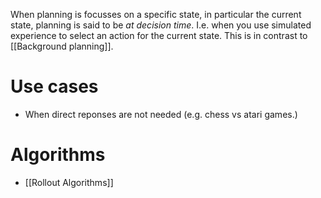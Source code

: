 When planning is focusses on a specific state, in particular the current state, planning is said to be *at decision time*. I.e. when you use simulated experience to select an action for the current state. This is in contrast to [[Background planning]].

# Use cases
* When direct reponses are not needed (e.g. chess vs atari games.)

# Algorithms
* [[Rollout Algorithms]]